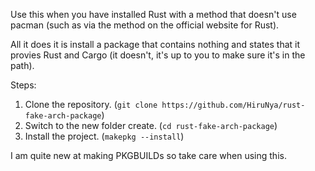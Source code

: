 Use this when you have installed Rust with a method that doesn't use pacman (such as via the method on the official website for Rust).

All it does it is install a package that contains nothing and states that it provies Rust and Cargo (it doesn't, it's up to you to make sure it's in the path).

Steps:
1. Clone the repository. (``git clone https://github.com/HiruNya/rust-fake-arch-package``)
2. Switch to the new folder create. (``cd rust-fake-arch-package``)
3. Install the project. (``makepkg --install``)

I am quite new at making PKGBUILDs so take care when using this.
